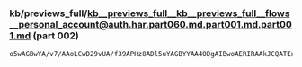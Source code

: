 ### kb/previews_full/kb__previews_full__kb__previews_full__flows__personal_account@auth.har.part060.md.part001.md.part001.md (part 002)

```md
o5wAGBwYA/v7/AAoLCwD29vUA/f39APHz8ADl5uYAGBYYAA4ODgAIBwoAERIRAAkJCQATExMAAQIAAPf49wAeHh4A+fn5AOvr6gAFBQQA//z/ABcV
```

```
